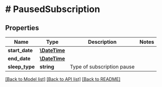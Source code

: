 # # PausedSubscription

## Properties

Name | Type | Description | Notes
------------ | ------------- | ------------- | -------------
**start_date** | [**\DateTime**](\DateTime.md) |  | 
**end_date** | [**\DateTime**](\DateTime.md) |  | 
**sleep_type** | **string** | Type of subscription pause | 

[[Back to Model list]](../../README.md#documentation-for-models) [[Back to API list]](../../README.md#documentation-for-api-endpoints) [[Back to README]](../../README.md)


